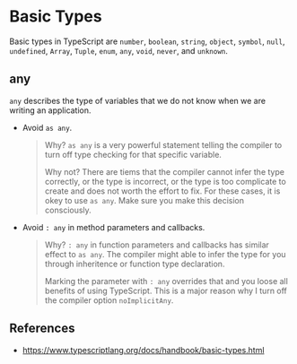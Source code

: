 # Basic Types

Basic types in TypeScript are `number`, `boolean`, `string`, `object`, `symbol`, `null`, `undefined`, `Array`, `Tuple`, `enum`, `any`, `void`, `never`, and `unknown`.

## any

`any` describes the type of variables that we do not know when we are writing an application.

- Avoid `as any`.

  > Why?
  > `as any` is a very powerful statement telling the compiler to turn off type checking for that specific variable.
  >
  > Why not?
  > There are tiems that the compiler cannot infer the type correctly,
  > or the type is incorrect,
  > or the type is too complicate to create and does not worth the effort to fix.
  > For these cases, it is okey to use `as any`.
  > Make sure you make this decision consciously.

- Avoid `: any` in method parameters and callbacks.

  > Why?
  > `: any` in function parameters and callbacks has similar effect to `as any`.
  > The compiler might able to infer the type for you through inheritence or function type declaration.
  >
  > Marking the parameter with `: any` overrides that and you loose all benefits of using TypeScript.
  > This is a major reason why I turn off the compiler option `noImplicitAny`.

## References

- <https://www.typescriptlang.org/docs/handbook/basic-types.html>
